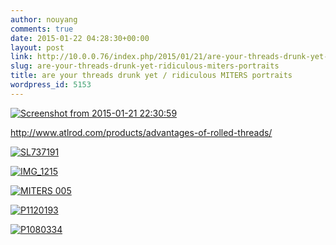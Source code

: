 ```yaml
---
author: nouyang
comments: true
date: 2015-01-22 04:28:30+00:00
layout: post
link: http://10.0.0.76/index.php/2015/01/21/are-your-threads-drunk-yet-ridiculous-miters-portraits/
slug: are-your-threads-drunk-yet-ridiculous-miters-portraits
title: are your threads drunk yet / ridiculous MITERS portraits
wordpress_id: 5153
---
```


[![Screenshot from 2015-01-21 22:30:59](http://miters.mit.edu/wp-content/uploads/2015/01/Screenshot-from-2015-01-21-223059.png)](http://miters.mit.edu/wp-content/uploads/2015/01/Screenshot-from-2015-01-21-223059.png)

[http://www.atlrod.com/products/advantages-of-rolled-threads/ ](http://www.atlrod.com/products/advantages-of-rolled-threads/)



[![SL737191](http://miters.mit.edu/wp-content/uploads/2015/01/SL737191.jpg)](http://miters.mit.edu/wp-content/uploads/2015/01/SL737191.jpg)

[![IMG_1215](http://miters.mit.edu/wp-content/uploads/2015/01/IMG_1215.jpg)](http://miters.mit.edu/wp-content/uploads/2015/01/IMG_1215.jpg)

[![MITERS 005](http://miters.mit.edu/wp-content/uploads/2015/01/MITERS-005.jpg)](http://miters.mit.edu/wp-content/uploads/2015/01/MITERS-005.jpg)

[![P1120193](http://miters.mit.edu/wp-content/uploads/2015/01/P1120193.jpg)](http://miters.mit.edu/wp-content/uploads/2015/01/P1120193.jpg)









[![P1080334](http://miters.mit.edu/wp-content/uploads/2015/01/P1190841_1.jpg)](http://miters.mit.edu/wp-content/uploads/2015/01/P1080334.jpg)

